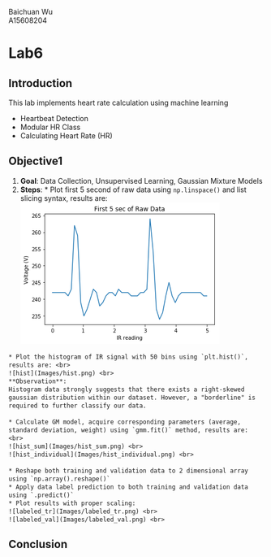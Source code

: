 Baichuan Wu </br>
A15608204 </br>

# Lab6

## Introduction
This lab implements heart rate calculation using machine learning
  * Heartbeat Detection
  * Modular HR Class
  * Calculating Heart Rate (HR)

## Objective1
  1. **Goal**: Data Collection, Unsupervised Learning, Gaussian Mixture Models
  2. **Steps**:
    * Plot first 5 second of raw data using `np.linspace()` and list slicing syntax, results are: <br>
    ![IRdata](Images/IRdata.png)

    * Plot the histogram of IR signal with 50 bins using `plt.hist()`, results are: <br>
    ![hist](Images/hist.png) <br>
    **Observation**:
    Histogram data strongly suggests that there exists a right-skewed gaussian distribution within our dataset. However, a "borderline" is required to further classify our data.

    * Calculate GM model, acquire corresponding parameters (average, standard deviation, weight) using `gmm.fit()` method, results are: <br>
    ![hist_sum](Images/hist_sum.png) <br>
    ![hist_individual](Images/hist_individual.png) <br>

    * Reshape both training and validation data to 2 dimensional array using `np.array().reshape()`
    * Apply data label prediction to both training and validation data using `.predict()`
    * Plot results with proper scaling:
    ![labeled_tr](Images/labeled_tr.png) <br>
    ![labeled_val](Images/labeled_val.png) <br>

## Conclusion
